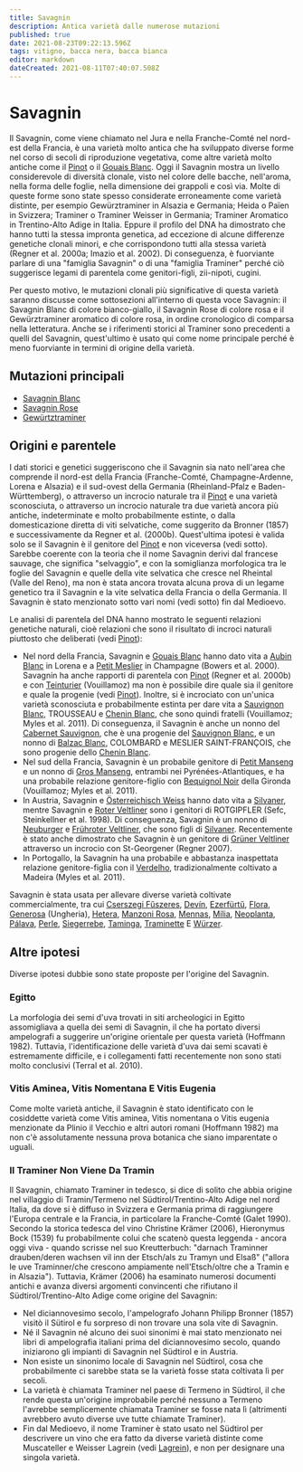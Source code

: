 ```yaml
---
title: Savagnin
description: Antica varietà dalle numerose mutazioni
published: true
date: 2021-08-23T09:22:13.596Z
tags: vitigno, bacca nera, bacca bianca
editor: markdown
dateCreated: 2021-08-11T07:40:07.508Z
---
```


# Savagnin

Il Savagnin, come viene chiamato nel Jura e nella Franche-Comté nel nord-est della Francia, è una varietà molto antica che ha sviluppato diverse forme nel corso di secoli di riproduzione vegetativa, come altre varietà molto antiche come il [Pinot](/vitigni/Francia/bacca-nera/pinot) o il [Gouais Blanc](/vitigni/bacca-bianca/gouais-blanc). Oggi il Savagnin mostra un livello considerevole di diversità clonale, visto nel colore delle bacche, nell'aroma, nella forma delle foglie, nella dimensione dei grappoli e così via. Molte di queste forme sono state spesso considerate erroneamente come varietà distinte, per esempio Gewürztraminer in Alsazia e Germania; Heida o Païen in Svizzera; Traminer o Traminer Weisser in Germania; Traminer Aromatico in Trentino-Alto Adige in Italia. Eppure il profilo del DNA ha dimostrato che hanno tutti la stessa impronta genetica, ad eccezione di alcune differenze genetiche clonali minori, e che corrispondono tutti alla stessa varietà (Regner et al. 2000a; Imazio et al. 2002). Di conseguenza, è fuorviante parlare di una "famiglia Savagnin" o di una "famiglia Traminer" perché ciò suggerisce legami di parentela come genitori-figli, zii-nipoti, cugini.

Per questo motivo, le mutazioni clonali più significative di questa varietà saranno discusse come sottosezioni all'interno di questa voce Savagnin: il Savagnin Blanc di colore bianco-giallo, il Savagnin Rose di colore rosa e il Gewürztraminer aromatico di colore rosa, in ordine cronologico di comparsa nella letteratura. Anche se i riferimenti storici al Traminer sono precedenti a quelli del Savagnin, quest'ultimo è usato qui come nome principale perché è meno fuorviante in termini di origine della varietà.

## Mutazioni principali

- [Savagnin Blanc](/vitigni/bacca-bianca/savagning-blanc)
- [Savagnin Rose](/vitigni/bacca-bianca/savagning-rose)
- [Gewürtztraminer](/vitigni/bacca-bianca/gewurtztraminer)

## Origini e parentele

I dati storici e genetici suggeriscono che il Savagnin sia nato nell'area che comprende il nord-est della Francia (Franche-Comté, Champagne-Ardenne, Lorena e Alsazia) e il sud-ovest della Germania (Rheinland-Pfalz e Baden-Württemberg), o attraverso un incrocio naturale tra il [Pinot](/vitigni/Francia/bacca-nera/pinot) e una varietà sconosciuta, o attraverso un incrocio naturale tra due varietà ancora più antiche, indeterminate e molto probabilmente estinte, o dalla domesticazione diretta di viti selvatiche, come suggerito da Bronner (1857) e successivamente da Regner et al. (2000b). Quest'ultima ipotesi è valida solo se il Savagnin è il genitore del [Pinot](/vitigni/Francia/bacca-nera/pinot) e non viceversa (vedi sotto). Sarebbe coerente con la teoria che il nome Savagnin derivi dal francese sauvage, che significa "selvaggio", e con la somiglianza morfologica tra le foglie del Savagnin e quelle della vite selvatica che cresce nel Rheintal (Valle del Reno), ma non è stata ancora trovata alcuna prova di un legame genetico tra il Savagnin e la vite selvatica della Francia o della Germania. Il Savagnin è stato menzionato sotto vari nomi (vedi sotto) fin dal Medioevo.

Le analisi di parentela del DNA hanno mostrato le seguenti relazioni genetiche naturali, cioè relazioni che sono il risultato di incroci naturali piuttosto che deliberati (vedi [Pinot](/vitigni/Francia/bacca-nera/pinot)):

- Nel nord della Francia, Savagnin e [Gouais Blanc](/vitigni/bacca-bianca/gouais-blanc) hanno dato vita a [Aubin Blanc](/vitigni/bacca-bianca/aubin-blanc) in Lorena e a [Petit Meslier](/vitigni/bacca-bianca/petit-meslier) in Champagne (Bowers et al. 2000). Savagnin ha anche rapporti di parentela con [Pinot](/vitigni/Francia/bacca-nera/pinot) (Regner et al. 2000b) e con [Teinturier](/vitigni/bacca-nera/teinturier) (Vouillamoz) ma non è possibile dire quale sia il genitore e quale la progenie (vedi [Pinot](/vitigni/Francia/bacca-nera/pinot)). Inoltre, si è incrociato con un'unica varietà sconosciuta e probabilmente estinta per dare vita a [Sauvignon Blanc](/vitigni/Francia/bacca-bianca/sauvignon-blanc), TROUSSEAU e [Chenin Blanc](/vitigni/bacca-bianca/chenin-blanc), che sono quindi fratelli (Vouillamoz; Myles et al. 2011). Di conseguenza, il Savagnin è anche un nonno del [Cabernet Sauvignon](/vitigni/Francia/bacca-nera/cabernet-sauvignon), che è una progenie del [Sauvignon Blanc](/vitigni/Francia/bacca-bianca/sauvignon-blanc), e un nonno di [Balzac Blanc](/vitigni/bacca-bianca/balzac-blanc), COLOMBARD e MESLIER SAINT-FRANÇOIS, che sono progenie dello [Chenin Blanc](/vitigni/bacca-bianca/chenin-blanc).
- Nel sud della Francia, Savagnin è un probabile genitore di [Petit Manseng](/vitigni/bacca-nera/petit-manseng) e un nonno di [Gros Manseng](/vitigni/bacca-bianca/gros-manseng), entrambi nei Pyrénées-Atlantiques, e ha una probabile relazione genitore-figlio con [Bequignol Noir](/vitigni/bacca-nera/bequinol-noir) della Gironda (Vouillamoz; Myles et al. 2011).
- In Austria, Savagnin e [Österreichisch Weiss](/vitigni/bacca-bianca/osterreichisch-weiss) hanno dato vita a [Silvaner](/vitigni/bacca-bianca/silvaner), mentre Savagnin e [Roter Veltliner](/vitigni/bacca-bianca/roter-veltliner)  sono i genitori di ROTGIPFLER (Sefc, Steinkellner et al. 1998). Di conseguenza, Savagnin è un nonno di [Neuburger](/vitigni/bacca-bianca/neuburger) e [Frühroter Veltliner](/vitigni/bacca-bianca/fruhroter-veltliner), che sono figli di [Silvaner](/vitigni/bacca-bianca/silvaner). Recentemente è stato anche dimostrato che Savagnin è un genitore di [Grüner Veltliner](/vitigni/bacca-bianca/gruner-veltliner) attraverso un incrocio con St-Georgener (Regner 2007).
- In Portogallo, la Savagnin ha una probabile e abbastanza inaspettata relazione genitore-figlia con il [Verdelho](/vitigni/bacca-bianca/verdelho), tradizionalmente coltivato a Madeira (Myles et al. 2011).

Savagnin è stata usata per allevare diverse varietà coltivate commercialmente, tra cui [Cserszegi Fűszeres](/vitigni/bacca-bianca/cserszegi-fuszeres), [Devín](/vitigni/bacca-bianca/devin), [Ezerfürtű](/vitigni/bacca-bianca/ezerfurtu), [Flora](/vitigni/bacca-bianca/flora), [Generosa](/vitigni/bacca-bianca/generosa) (Ungheria), [Hetera](/vitigni/bacca-bianca/hetera), [Manzoni Rosa](/vitigni/bacca-bianca/manzoni-rosa), [Mennas](/vitigni/bacca-bianca/mennas), [Mília](/vitigni/bacca-bianca/milia), [Neoplanta](/vitigni/bacca-bianca/neoplanta), [Pálava](/vitigni/bacca-bianca/palava), [Perle](/vitigni/bacca-bianca/perle), [Siegerrebe](/vitigni/bacca-bianca/siegerrebe), [Taminga](/vitigni/bacca-bianca/taminga), [Traminette](/vitigni/bacca-bianca/traminette) E [Würzer](/vitigni/bacca-bianca/wurzer).

## Altre ipotesi

Diverse ipotesi dubbie sono state proposte per l'origine del Savagnin.

### Egitto 

La morfologia dei semi d'uva trovati in siti archeologici in Egitto assomigliava a quella dei semi di Savagnin, il che ha portato diversi ampelografi a suggerire un'origine orientale per questa varietà (Hoffmann 1982). Tuttavia, l'identificazione delle varietà d'uva dai semi scavati è estremamente difficile, e i collegamenti fatti recentemente non sono stati molto conclusivi (Terral et al. 2010).

### Vitis Aminea, Vitis Nomentana E Vitis Eugenia 
Come molte varietà antiche, il Savagnin è stato identificato con le cosiddette varietà come Vitis aminea, Vitis nomentana o Vitis eugenia menzionate da Plinio il Vecchio e altri autori romani (Hoffmann 1982) ma non c'è assolutamente nessuna prova botanica che siano imparentate o uguali.

### Il Traminer Non Viene Da Tramin 
Il Savagnin, chiamato Traminer in tedesco, si dice di solito che abbia origine nel villaggio di Tramin/Termeno nel Südtirol/Trentino-Alto Adige nel nord Italia, da dove si è diffuso in Svizzera e Germania prima di raggiungere l'Europa centrale e la Francia, in particolare la Franche-Comté (Galet 1990). Secondo la storica tedesca del vino Christine Krämer (2006), Hieronymus Bock (1539) fu probabilmente colui che scatenò questa leggenda - ancora oggi viva - quando scrisse nel suo Kreutterbuch: "darnach Traminner drauben/deren wachsen vil inn der Etsch/als zu Tramyn und Elsaß" ("allora le uve Traminner/che crescono ampiamente nell'Etsch/oltre che a Tramin e in Alsazia"). Tuttavia, Krämer (2006) ha esaminato numerosi documenti antichi e avanza diversi argomenti convincenti che rifiutano il Südtirol/Trentino-Alto Adige come origine del Savagnin:

- Nel diciannovesimo secolo, l'ampelografo Johann Philipp Bronner (1857) visitò il Sütirol e fu sorpreso di non trovare una sola vite di Savagnin.
- Né il Savagnin né alcuno dei suoi sinonimi è mai stato menzionato nei libri di ampelografia italiani prima del diciannovesimo secolo, quando iniziarono gli impianti di Savagnin nel Südtirol e in Austria.
- Non esiste un sinonimo locale di Savagnin nel Südtirol, cosa che probabilmente ci sarebbe stata se la varietà fosse stata coltivata lì per secoli.
- La varietà è chiamata Traminer nel paese di Termeno in Südtirol, il che rende questa un'origine improbabile perché nessuno a Termeno l'avrebbe semplicemente chiamata Traminer se fosse nata lì (altrimenti avrebbero avuto diverse uve tutte chiamate Traminer).
- Fin dal Medioevo, il nome Traminer è stato usato nel Südtirol per descrivere un vino che era fatto da diverse varietà distinte come Muscateller e Weisser Lagrein (vedi [Lagrein](/vitigni/Italia/bacca-nera/lagrein)), e non per designare una singola varietà.